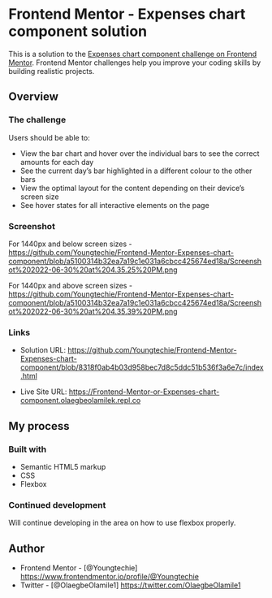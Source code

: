 # Frontend Mentor - Expenses chart component solution

This is a solution to the [Expenses chart component challenge on Frontend Mentor](https://www.frontendmentor.io/challenges/expenses-chart-component-e7yJBUdjwt). Frontend Mentor challenges help you improve your coding skills by building realistic projects. 

## Overview

### The challenge

Users should be able to:

- View the bar chart and hover over the individual bars to see the correct amounts for each day
- See the current day’s bar highlighted in a different colour to the other bars
- View the optimal layout for the content depending on their device’s screen size
- See hover states for all interactive elements on the page

### Screenshot

For 1440px and below screen sizes - https://github.com/Youngtechie/Frontend-Mentor-Expenses-chart-component/blob/a5100314b32ea7a19c1e031a6cbcc425674ed18a/Screenshot%202022-06-30%20at%204.35.25%20PM.png

For 1440px and above screen sizes - https://github.com/Youngtechie/Frontend-Mentor-Expenses-chart-component/blob/a5100314b32ea7a19c1e031a6cbcc425674ed18a/Screenshot%202022-06-30%20at%204.35.39%20PM.png



### Links

- Solution URL: https://github.com/Youngtechie/Frontend-Mentor-Expenses-chart-component/blob/8318f0ab4b03d958bec7d8c5ddc51b536f3a6e7c/index.html

- Live Site URL: https://Frontend-Mentor-or-Expenses-chart-component.olaegbeolamilek.repl.co



## My process

### Built with

- Semantic HTML5 markup
- CSS
- Flexbox

### Continued development

Will continue developing in the area on how to use flexbox properly.



## Author

- Frontend Mentor - [@Youngtechie] https://www.frontendmentor.io/profile/@Youngtechie
- Twitter - [@OlaegbeOlamile1] https://twitter.com/OlaegbeOlamile1